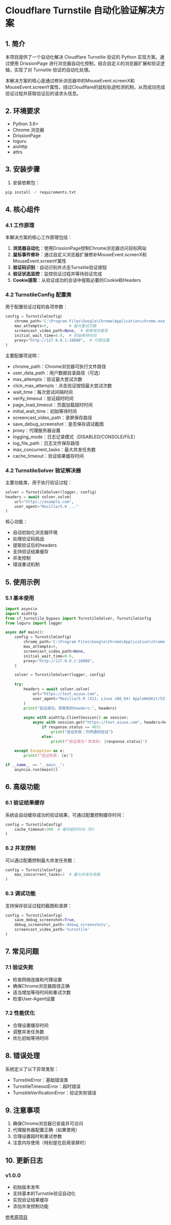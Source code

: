 # Cloudflare Turnstile 自动化验证解决方案

## 1. 简介
本项目提供了一个自动化解决 Cloudflare Turnstile 验证的 Python 实现方案。通过使用 DrissionPage 进行浏览器自动化控制，结合自定义的浏览器扩展和验证逻辑，实现了对 Turnstile 验证的自动化处理。

本解决方案的核心是通过修补浏览器中的MouseEvent.screenX和MouseEvent.screenY属性，绕过Cloudflare的鼠标轨迹检测机制，从而成功完成验证过程并获取验证后的请求头信息。

## 2. 环境要求
- Python 3.6+
- Chrome 浏览器
- DrissionPage
- loguru
- aiohttp
- attrs

## 3. 安装步骤
1. 安装依赖包：
```bash
pip install -r requirements.txt
```

## 4. 核心组件

### 4.1 工作原理
本解决方案的核心工作原理包括：

1. **浏览器自动化**：使用DrissionPage控制Chrome浏览器访问目标网站
2. **鼠标事件修补**：通过自定义浏览器扩展修补MouseEvent.screenX和MouseEvent.screenY属性
3. **验证码识别**：自动识别并点击Turnstile验证按钮
4. **验证状态监控**：监控验证过程并等待验证完成
5. **Cookie提取**：从验证成功的会话中提取必要的Cookie和Headers

### 4.2 TurnstileConfig 配置类
用于配置验证过程的各项参数：

```python
config = TurnstileConfig(
    chrome_path='C:\Program Files\Google\Chrome\Application\chrome.exe',  # Chrome浏览器路径
    max_attempts=5,         # 最大重试次数
    screencast_video_path=None,  # 录屏保存路径
    initial_wait_time=0.6,  # 初始等待时间
    proxy="http://127.0.0.1:10808",  # 代理设置
)
```

主要配置项说明：
- chrome_path：Chrome浏览器可执行文件路径
- user_data_path：用户数据目录路径（可选）
- max_attempts：验证最大尝试次数
- click_max_attempts：点击验证按钮最大尝试次数
- wait_time：每次尝试间隔时间
- verify_timeout：验证超时时间
- page_load_timeout：页面加载超时时间
- initial_wait_time：初始等待时间
- screencast_video_path：录屏保存路径
- save_debug_screenshot：是否保存调试截图
- proxy：代理服务器设置
- logging_mode：日志记录模式（DISABLED/CONSOLE/FILE）
- log_file_path：日志文件保存路径
- max_concurrent_tasks：最大并发任务数
- cache_timeout：验证结果缓存时间

### 4.2 TurnstileSolver 验证解决器
主要功能类，用于执行验证过程：

```python
solver = TurnstileSolver(logger, config)
headers = await solver.solve(
    url="https://example.com",
    user_agent="Mozilla/5.0 ..."
)
```

核心功能：
- 自动初始化浏览器环境
- 处理验证码挑战
- 提取验证后的headers
- 支持验证结果缓存
- 并发控制
- 错误重试机制

## 5. 使用示例

### 5.1 基本使用
```python
import asyncio
import aiohttp
from cf_turnstile_bypass import TurnstileSolver, TurnstileConfig
from loguru import logger

async def main():
    config = TurnstileConfig(
        chrome_path='C:\Program Files\Google\Chrome\Application\chrome.exe',
        max_attempts=5,
        screencast_video_path=None,
        initial_wait_time=0.6,
        proxy="http://127.0.0.1:10808",
    )

    solver = TurnstileSolver(logger, config)
    
    try:
        headers = await solver.solve(
            url="https://test.aiuuo.com",
            user_agent="Mozilla/5.0 (X11; Linux x86_64) AppleWebKit/537.36"
        )
        print("验证成功，获取到的headers:", headers)
        
        async with aiohttp.ClientSession() as session:
            async with session.get("https://test.aiuuo.com", headers=headers) as response:
                if response.status == 403:
                    print("验证失败：仍然遇到验证")
                else:
                    print(f"验证成功！状态码: {response.status}")
                    
    except Exception as e:
        print(f"验证失败: {e}")

if __name__ == "__main__":
    asyncio.run(main())
```

## 6. 高级功能

### 6.1 验证结果缓存
系统会自动缓存成功的验证结果，可通过配置控制缓存时间：
```python
config = TurnstileConfig(
    cache_timeout=300  # 缓存超时时间（秒）
)
```

### 6.2 并发控制
可以通过配置控制最大并发任务数：
```python
config = TurnstileConfig(
    max_concurrent_tasks=3  # 最大并发任务数
)
```

### 6.3 调试功能
支持保存验证过程的截图和录屏：
```python
config = TurnstileConfig(
    save_debug_screenshot=True,
    debug_screenshot_path='debug_screenshots',
    screencast_video_path='turnstile'
)
```

## 7. 常见问题

### 7.1 验证失败
- 检查网络连接和代理设置
- 确保Chrome浏览器路径正确
- 适当增加等待时间和重试次数
- 检查User-Agent设置

### 7.2 性能优化
- 合理设置缓存时间
- 调整并发任务数
- 优化初始等待时间

## 8. 错误处理
系统定义了以下异常类型：
- TurnstileError：基础错误类
- TurnstileTimeoutError：超时错误
- TurnstileVerificationError：验证失败错误

## 9. 注意事项
1. 确保Chrome浏览器已安装并可访问
2. 代理服务器配置正确（如果使用）
3. 合理设置超时和重试参数
4. 注意内存使用（特别是在启用录屏时）

## 10. 更新日志
### v1.0.0
- 初始版本发布
- 支持基本的Turnstile验证自动化
- 实现验证结果缓存
- 添加并发控制功能

[参考原项目](https://github.com/sbdelse/CloudflareTurnstileBypass/tree/main)

